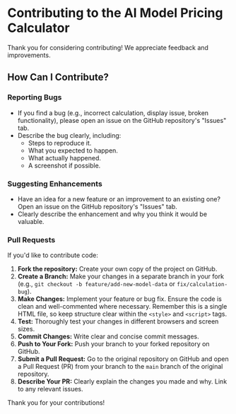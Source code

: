 # Contributing to the AI Model Pricing Calculator

Thank you for considering contributing! We appreciate feedback and improvements.

## How Can I Contribute?

### Reporting Bugs

*   If you find a bug (e.g., incorrect calculation, display issue, broken functionality), please open an issue on the GitHub repository's "Issues" tab.
*   Describe the bug clearly, including:
    *   Steps to reproduce it.
    *   What you expected to happen.
    *   What actually happened.
    *   A screenshot if possible.

### Suggesting Enhancements

*   Have an idea for a new feature or an improvement to an existing one? Open an issue on the GitHub repository's "Issues" tab.
*   Clearly describe the enhancement and why you think it would be valuable.

### Pull Requests

If you'd like to contribute code:

1.  **Fork the repository:** Create your own copy of the project on GitHub.
2.  **Create a Branch:** Make your changes in a separate branch in your fork (e.g., `git checkout -b feature/add-new-model-data` or `fix/calculation-bug`).
3.  **Make Changes:** Implement your feature or bug fix. Ensure the code is clean and well-commented where necessary. Remember this is a single HTML file, so keep structure clear within the `<style>` and `<script>` tags.
4.  **Test:** Thoroughly test your changes in different browsers and screen sizes.
5.  **Commit Changes:** Write clear and concise commit messages.
6.  **Push to Your Fork:** Push your branch to your forked repository on GitHub.
7.  **Submit a Pull Request:** Go to the original repository on GitHub and open a Pull Request (PR) from your branch to the `main` branch of the original repository.
8.  **Describe Your PR:** Clearly explain the changes you made and why. Link to any relevant issues.

Thank you for your contributions!
